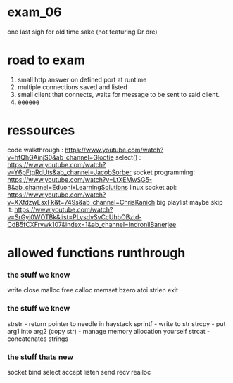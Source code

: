 # exam_06
one last sigh for old time sake (not featuring Dr dre)

# road to exam
1. small http answer on defined port at runtime
2. multiple connections saved and listed
3. small client that connects, waits for message to be sent to said client.
4. eeeeee

# ressources
code walkthrough : https://www.youtube.com/watch?v=hfQhGAinjS0&ab_channel=Glootie
select() : https://www.youtube.com/watch?v=Y6pFtgRdUts&ab_channel=JacobSorber
socket programming: https://www.youtube.com/watch?v=LtXEMwSG5-8&ab_channel=EduonixLearningSolutions
linux socket api: https://www.youtube.com/watch?v=XXfdzwEsxFk&t=749s&ab_channel=ChrisKanich
big playlist maybe skip it: https://www.youtube.com/watch?v=SrGyi0WOTBk&list=PLysdvSvCcUhbOBztd-CdB5fCXFrvwk107&index=1&ab_channel=IndronilBanerjee


# allowed functions runthrough
### the stuff we know
write
close
malloc
free
calloc
memset
bzero
atoi
strlen
exit

### the stuff we knew
strstr - return pointer to needle in haystack
sprintf - write to str
strcpy - put arg1 into arg2 (copy str) - manage memory allocation yourself
strcat - concatenates strings

### the stuff thats new
socket
bind
select
accept
listen
send
recv
realloc